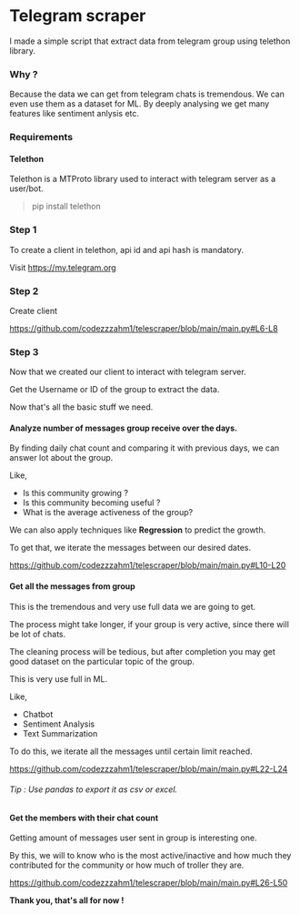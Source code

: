 # Telegram scraper 

I made a simple script that extract data from telegram group using telethon library. 

### Why ? 

Because the data we can get from telegram chats is tremendous. We can even use them as a dataset for ML. 
By deeply analysing we get many features like sentiment anlysis etc.

### Requirements 

#### Telethon 

Telethon is a MTProto library used to interact with telegram server as a user/bot. 

> pip install telethon 

### Step 1

To create a client in telethon, api id and api hash is mandatory. 

Visit https://my.telegram.org

### Step 2

Create client 

https://github.com/codezzzahm1/telescraper/blob/main/main.py#L6-L8

### Step 3

Now that we created our client to interact with telegram server. 

Get the Username or ID of the group to extract the data. 



Now that's all the basic stuff we need. 

#### Analyze number of messages group receive over the days.

By finding daily chat count and comparing it with previous days, we can answer lot about the group. 

Like, 

- Is this community growing ?
- Is this community becoming useful ? 
- What is the average activeness of the group? 

We can also apply techniques like **Regression** to predict the growth.

To get that, we iterate the messages between our desired dates. 

https://github.com/codezzzahm1/telescraper/blob/main/main.py#L10-L20

#### Get all the messages from group 

This is the tremendous and very use full data we are going to get.

The process might take longer, if your group is very active, since there will be lot of chats.

The cleaning process will be tedious, but after completion you may get good dataset on the particular topic of the group. 

This is very use full in ML.

Like, 

- Chatbot 
- Sentiment Analysis
- Text Summarization 

To do this, we iterate all the messages until certain limit reached. 

https://github.com/codezzzahm1/telescraper/blob/main/main.py#L22-L24

###### Tip : Use pandas to export it as csv or excel.

#### Get the members with their chat count 

Getting amount of messages user sent in group is interesting one.

By this, we will to know who is the most active/inactive and how much they contributed for the community or how much of troller they are.

https://github.com/codezzzahm1/telescraper/blob/main/main.py#L26-L50

**Thank you, that's all for now !** 

